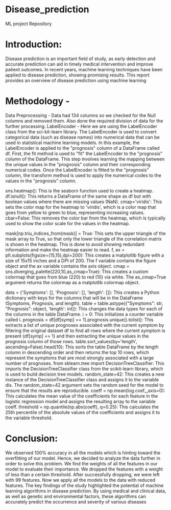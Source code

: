 # Disease_prediction
ML project Repository

# Introduction:

Disease prediction is an important field of study, as early detection and accurate
prediction can aid in timely medical intervention and improve patient outcomes. In
recent years, machine learning techniques have been applied to disease prediction,
showing promising results. This report provides an overview of disease prediction using
machine learning

# Methodology -

Data Preprocessing - Data had 134 columns so we checked for the Null columns and
removed them. Also done the required division of data for the further processing.
LabelEncoder - Here we are using the LabelEncoder class from the sci-kit-learn library.
The LabelEncoder is used to convert categorical data (such as disease names) into
numerical data that can be used in statistical machine learning models.
In this example, the LabelEncoder is applied to the "prognosis" column of a DataFrame
called df. First, the fit method is used to "fit" the LabelEncoder to the "prognosis" column
of the DataFrame. This step involves learning the mapping between the unique values
in the "prognosis" column and their corresponding numerical codes.
Once the LabelEncoder is fitted to the "prognosis" column, the transform method is
used to apply the numerical codes to the values in the "prognosis" column.

sns.heatmap(): This is the seaborn function used to create a heatmap.
df.isnull(): This returns a DataFrame of the same shape as df but with boolean values
where there are missing values (NaN).
cmap='viridis': This sets the color map for the heatmap to 'viridis', which is a color map
that goes from yellow to green to blue, representing increasing values.
cbar=False: This removes the color bar from the heatmap, which is typically used to
show the color scale for the values in the heatmap.

mask[np.triu_indices_from(mask)] = True:
This sets the upper triangle of the mask array to True, so that only the lower triangle of
the correlation matrix is shown in the heatmap. This is done to avoid showing redundant
information and make the heatmap easier to read.
f, ax = plt.subplots(figsize=(15,15),dpi=200):
This creates a matplotlib figure with a size of 15x15 inches and a DPI of 200. The f
variable contains the figure object and the ax variable contains the axis object.
cmap = sns.diverging_palette(220,10,as_cmap=True):
This creates a custom colormap that goes from blue (220) to red (10) via white. The
as_cmap=True argument returns the colormap as a matplotlib colormap object.

data = {'Symptoms': [], 'Prognosis': [], 'length': []}:
This creates a Python dictionary with keys for the columns that will be in the DataFrame
(Symptoms, Prognosis, and length).
table = table.astype({"Symptoms": str, "Prognosis": object, 'length': int}):
This changes the data types for each of the columns in the table DataFrame.
i = 0: This initializes a counter variable called i.
prognosis = df[df[symp] == 1].prognosis.unique().tolist(): This extracts a list of
unique prognoses associated with the current symptom by filtering the original dataset
df to find all rows where the current symptom is present (df[symp] == 1) and then
extracting the unique values in the prognosis column of those rows.
table.sort_values(by='length', ascending=False).head(10):
This sorts the table DataFrame by the length column in descending order and then
returns the top 10 rows, which represent the symptoms that are most strongly
associated with a large number of prognoses.
from sklearn.tree import DecisionTreeClassifier:
This imports the DecisionTreeClassifier class from the scikit-learn library, which is used
to build decision tree models.
random_state=42: This creates a new instance of the DecisionTreeClassifier class and
assigns it to the variable dis. The random_state=42 argument sets the random seed for
the model to ensure that the results are reproducible.
coeff = np.mean(log.coef_,axis=0): This calculates the mean value of the coefficients for
each feature in the logistic regression model and assigns the resulting array to the
variable coeff.
threshold = np.quantile(np.abs(coeff), q=0.25): This calculates the 25th percentile of the
absolute values of the coefficients and assigns it to the variable threshold.


# Conclusion:

We observed 100% accuracy in all the models which is hinting toward the overfitting of
our model. Hence, we decided to analyze the data further in order to solve this problem.
We find the weights of all the features in our model to evaluate their importance.
We dropped the features with a weight of less than a certain threshold. After
successfully dropping, we were left with 99 features. Now we apply all the models to the
data with reduced features.
The key findings of the study highlighted the potential of machine learning algorithms in
disease prediction. By using medical and clinical data, as well as genetic and
environmental factors, these algorithms can accurately predict the occurrence and
severity of various diseases

